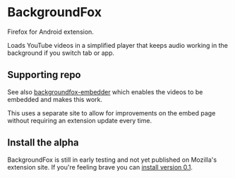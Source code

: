 # BackgroundFox

Firefox for Android extension.

Loads YouTube videos in a simplified player that keeps audio working in the background if you switch tab or app.

## Supporting repo

See also [backgroundfox-embedder](https://github.com/webful-ltd/backgroundfox-embedder) which enables the videos to be embedded and makes this work.

This uses a separate site to allow for improvements on the embed page without requiring an extension update every time.

## Install the alpha

BackgroundFox is still in early testing and not yet published on Mozilla's extension site. If you're feeling brave you can [install version 0.1](build/backgroundfox-0.1-an+fx-android.xpi).
